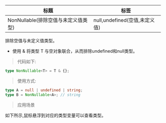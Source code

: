 | 标题              | 标签                       |
| ----------------- | -------------------------- |
| NonNullable(排除空值与未定义值类型) | null,undefined(空值,未定义值) |

排除空值与未定义值类型。

- 使用 & 将类型 T 与空对象联合，从而排除undefined和null类型。

> 代码如下:

```ts
type NonNullable<T> = T & {};
```

> 使用方式:

```ts
type A = null | undefined | string;
type B = NonNullable<A>; // string
```

> 应用场景

如下所示,鼠标悬浮到对应的类型变量可以查看类型。

<div class="code-editor" data-url="codes/typescript/demo/NonNullable.ts" data-language="typescript"></div>
